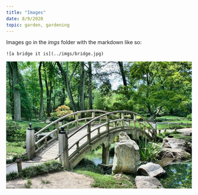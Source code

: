 ```yaml
---
title: "Images"
date: 8/9/2020
topic: garden, gardening
---
```


Images go in the *imgs* folder with the markdown like so:
```
![a bridge it is](../imgs/bridge.jpg)
```

![a bridge it is](../imgs/bridge.jpg)
